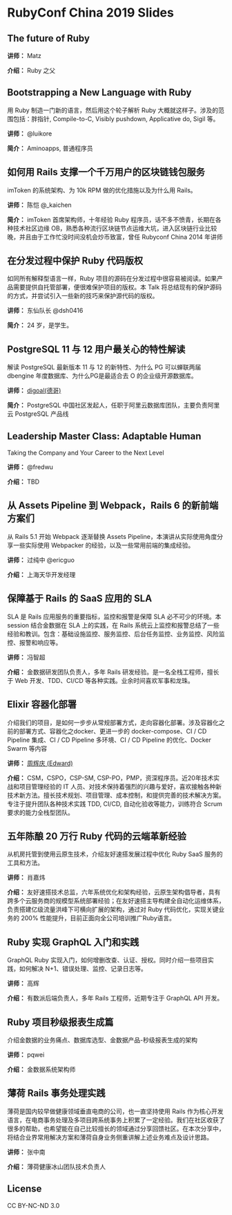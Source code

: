 RubyConf China 2019 Slides
====

## The future of Ruby

**讲师：** Matz

**介绍：** Ruby 之父

## Bootstrapping a New Language with Ruby

用 Ruby 制造一门新的语言，然后用这个轮子解析 Ruby 大概就这样子。涉及的范围包括：胖指针, Compile-to-C, Visibly pushdown, Applicative do, Sigil 等。

**讲师：** @luikore 

**简介：** Aminoapps, 普通程序员

## 如何用 Rails 支撑一个千万用户的区块链钱包服务

imToken 的系统架构、为 10k RPM 做的优化措施以及为什么用 Rails。

**讲师：** 陈恺 @_kaichen

**简介：** imToken 首席架构师，十年经验 Ruby 程序员，话不多不愤青，长期在各种技术社区边缘 OB，熟悉各种流行区块链节点运维大坑，进入区块链行业比较晚，并且由于工作忙没时间没机会炒币致富，曾任 Rubyconf China 2014 年讲师 

## 在分发过程中保护 Ruby 代码版权

如同所有解释型语言一样，Ruby 项目的源码在分发过程中很容易被阅读。如果产品需要提供自托管部署，便很难保护项目的版权。本 Talk 将总结现有的保护源码的方式，并尝试引入一些新的技巧来保护源代码的版权。

**讲师：** 东仙队长 @dsh0416

**简介：** 24 岁，是学生。

## PostgreSQL 11 与 12 用户最关心的特性解读

解读 PostgreSQL 最新版本 11 与 12 的新特性、为什么 PG 可以蝉联两届 dbengine 年度数据库、为什么PG是最适合去 O 的企业级开源数据库。

**讲师：** [digoal(德哥)](https://github.com/digoal/blog) 

**简介：** PostgreSQL 中国社区发起人，任职于阿里云数据库团队，主要负责阿里云 PostgreSQL 产品线

## Leadership Master Class: Adaptable Human

Taking the Company and Your Career to the Next Level

**讲师：** @fredwu

**介绍：** TBD

## 从 Assets Pipeline 到 Webpack，Rails 6 的新前端方案们

从 Rails 5.1 开始 Webpack 逐渐替换 Assets Pipeline，本演讲从实际使用角度分享一些实际使用 Webpacker 的经验，以及一些常用前端的集成经验。

**讲师：** 过纯中 @ericguo 

**介绍：** 上海天华开发经理

## 保障基于 Rails 的 SaaS 应用的 SLA

SLA 是 Rails 应用服务的重要指标，监控和报警是保障 SLA 必不可少的环境。本 session 结合金数据在 SLA 上的实践，在 Rails 系统云上监控和报警总结了一些经验和教训。包含：基础设施监控、服务监控、后台任务监控、业务监控、风险监控、报警和响应等。

**讲师：** 冯智超

**介绍：** 金数据研发团队负责人，多年 Rails 研发经验。是一名全栈工程师，擅长于 Web 开发、TDD、CI/CD 等各种实践。业余时间喜欢军事和龙珠。

## Elixir 容器化部署

介绍我们的项目，是如何一步步从常规部署方式，走向容器化部署。涉及容器化之前的部署方式、容器化之docker、更进一步的 docker-compose、CI / CD Pipeline 集成、CI / CD Pipeline 多环境、CI / CD Pipeline 的优化、Docker Swarm 等内容

**讲师：** [周辉庆 (Edward)](https://ruby-china.org/edwardzhou)

**介绍：** CSM，CSPO，CSP-SM, CSP-PO，PMP，资深程序员。近20年技术实战和项目管理经验的 IT 人员、对技术保持着强烈的兴趣与爱好，喜欢接触各种新技术新方法。擅长技术规划、项目管理、成本控制，和提供完善的技术解决方案。专注于提升团队各种技术实践 TDD, CI/CD, 自动化验收等能力，训练符合 Scrum 要求的能力全栈型团队。

## 五年陈酿 20 万行 Ruby 代码的云端革新经验

从机房托管到使用云原生技术，介绍友好速搭发展过程中优化 Ruby SaaS 服务的工具和方法。

**讲师：** 肖嘉炜

**介绍：** 友好速搭技术总监，六年系统优化和架构经验，云原生架构倡导者，具有跨多个云服务商的规模型系统部署经验；在友好速搭主导构建全自动化运维体系，负责搭建亿级流量洪峰下可横向扩展的架构，通过对 Ruby 代码优化，实现关键业务的 200% 性能提升，目前正面向全公司培训推广Ruby语言。

## Ruby 实现 GraphQL 入门和实践

GraphQL Ruby 实现入门，如何增删改查、认证、授权。同时介绍一些项目实践，如何解决 N+1、错误处理、监控、记录日志等。

**讲师：** 高辉

**介绍：** 有数派后端负责人，多年 Rails 工程师，近期专注于 GraphQL API 开发。

## Ruby 项目秒级报表生成篇

介绍金数据的业务痛点、数据库选型、金数据产品-秒级报表生成的架构

**讲师：** pqwei

**介绍：** 金数据系统架构师

## 薄荷 Rails 事务处理实践

薄荷是国内较早做健康领域垂直电商的公司，也一直坚持使用 Rails 作为核心开发语言，在电商事务处理及多项目跨系统事务上积累了一定经验。我们在社区收获了很多的帮助，也希望能在自己比较擅长的领域通过分享回馈社区。在本次分享中，将结合业界常用解决方案和薄荷自身业务侧重讲解上述业务难点及设计思路。

**讲师：** 张中南

**介绍：** 薄荷健康冰山团队技术负责人

## License

CC BY-NC-ND 3.0